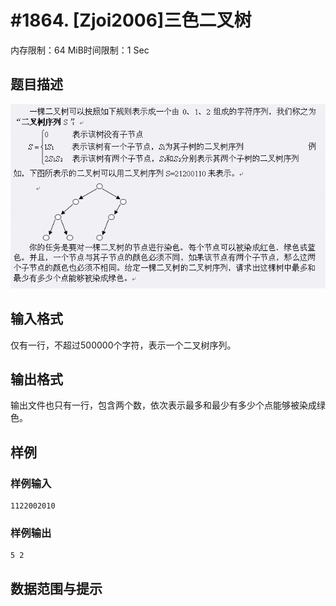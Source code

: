 # #1864. [Zjoi2006]三色二叉树

内存限制：64 MiB时间限制：1 Sec

## 题目描述

![](images/1864.jpg)

## 输入格式

仅有一行，不超过500000个字符，表示一个二叉树序列。

## 输出格式

输出文件也只有一行，包含两个数，依次表示最多和最少有多少个点能够被染成绿色。

## 样例

### 样例输入

    
    1122002010
    
    
    

### 样例输出

    
    5 2
    
    

## 数据范围与提示
